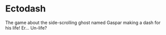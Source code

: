 # Ectodash
The game about the side-scrolling ghost named Gaspar making a dash for his life! Er... Un-life?
